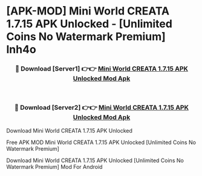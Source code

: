 # [APK-MOD] Mini World  CREATA 1.7.15 APK Unlocked - [Unlimited Coins No Watermark Premium] lnh4o



<div align="center">
<h3>🔴 Download [Server1] 👉👉 <a href="https://momento.my/?title=Mini_World__CREATA_1.7.15_APK_Unlocked">Mini World  CREATA 1.7.15 APK Unlocked Mod Apk</a></h3><br>

<h3>🔴 Download [Server2] 👉👉 <a href="https://momento.my/?title=Mini_World__CREATA_1.7.15_APK_Unlocked">Mini World  CREATA 1.7.15 APK Unlocked Mod Apk</a></h3>
</div>



Download Mini World  CREATA 1.7.15 APK Unlocked 

Free APK MOD Mini World  CREATA 1.7.15 APK Unlocked [Unlimited Coins No Watermark Premium]

Download Mini World  CREATA 1.7.15 APK Unlocked [Unlimited Coins No Watermark Premium] Mod For Android
